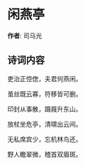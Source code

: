 # 闲燕亭

**作者**: 司马光

## 诗词内容

吏治正倥偬，夫君何燕闲。

茧丝既云寡，符移皆可删。

印封从事散，蹑屐升东山。

放杖坐危亭，清啸出云间。

无私席宾少，忘机林鸟还。

野人瞻翠微，稽首双眉斑。


